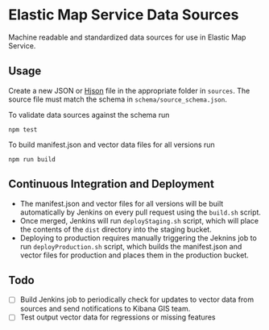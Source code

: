 # Elastic Map Service Data Sources

Machine readable and standardized data sources for use in Elastic Map Service.

## Usage

Create a new JSON or [Hjson](http://hjson.org) file in the appropriate folder in `sources`. The source file must match the schema in `schema/source_schema.json`.

To validate data sources against the schema run

```node
npm test
```

To build manifest.json and vector data files for all versions run

```node
npm run build
```

## Continuous Integration and Deployment

- The manifest.json and vector files for all versions will be built automatically by Jenkins on every pull request using the `build.sh` script.
- Once merged, Jenkins will run `deployStaging.sh` script, which will place the contents of the `dist` directory into the staging bucket.
- Deploying to production requires manually triggering the Jeknins job to run `deployProduction.sh` script, which builds the manifest.json and vector files for production and places them in the production bucket.

## Todo

- [ ] Build Jenkins job to periodically check for updates to vector data from sources and send notifications to Kibana GIS team.
- [ ] Test output vector data for regressions or missing features
